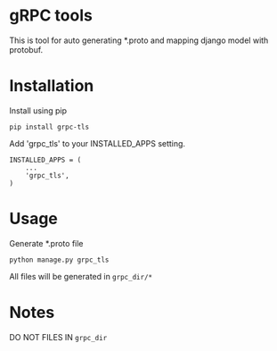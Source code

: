 # gRPC tools
This is tool for auto generating *.proto and mapping django model with protobuf.

# Installation
Install using pip
```
pip install grpc-tls
```

Add 'grpc_tls' to your INSTALLED_APPS setting.
```
INSTALLED_APPS = (
    ...
    'grpc_tls',
)
```

# Usage
Generate *.proto file
```
python manage.py grpc_tls
```

All files will be generated in `grpc_dir/*`

# Notes
DO NOT FILES IN `grpc_dir`
